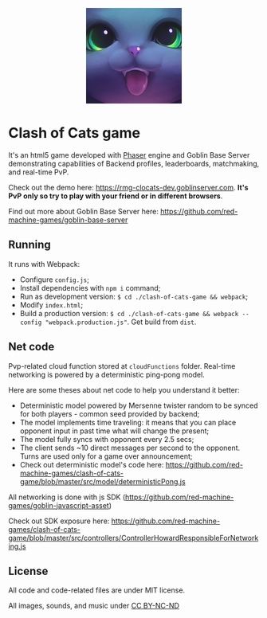 <p align="center">
    <img alt="Goblin Base Server" src="https://raw.githubusercontent.com/red-machine-games/clash-of-cats-game/master/assets/ico/android-chrome-192x192.png" width="192">
  </a>
</p>

# Clash of Cats game

It's an html5 game developed with [Phaser](https://phaser.io) engine and Goblin Base Server demonstrating capabilities of Backend profiles, leaderboards, matchmaking, and real-time PvP.

Check out the demo here: https://rmg-clocats-dev.goblinserver.com. **It's PvP only so try to play with your friend or in different browsers**.

Find out more about Goblin Base Server here: https://github.com/red-machine-games/goblin-base-server

## Running

It runs with Webpack:

 - Configure `config.js`;
 - Install dependencies with `npm i` command;
 - Run as development version: `$ cd ./clash-of-cats-game && webpack`;
 - Modify `index.html`;
 - Build a production version: `$ cd ./clash-of-cats-game && webpack --config "webpack.production.js"`. Get build from `dist`.

## Net code

Pvp-related cloud function stored at `cloudFunctions` folder. Real-time networking is powered by a deterministic ping-pong model.

Here are some theses about net code to help you understand it better:

 - Deterministic model powered by Mersenne twister random to be synced for both players - common seed provided by backend;
 - The model implements time traveling: it means that you can place opponent input in past time what will change the present;
 - The model fully syncs with opponent every 2.5 secs;
 - The client sends ~10 direct messages per second to the opponent. Turns are used only for a game over announcement;
 - Check out deterministic model's code here: https://github.com/red-machine-games/clash-of-cats-game/blob/master/src/model/deterministicPong.js

All networking is done with js SDK (https://github.com/red-machine-games/goblin-javascript-asset)

Check out SDK exposure here: https://github.com/red-machine-games/clash-of-cats-game/blob/master/src/controllers/ControllerHowardResponsibleForNetworking.js

## License

All code and code-related files are under MIT license.

All images, sounds, and music under [CC BY-NC-ND](https://creativecommons.org/licenses/by-nc-nd/4.0/)